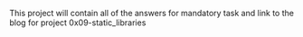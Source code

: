 This project will contain all of the answers for mandatory task and link to the blog for project 0x09-static_libraries
